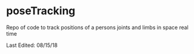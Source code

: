 # poseTracking
Repo of code to track positions of a persons joints and limbs in space real time

Last Edited: 08/15/18
